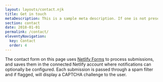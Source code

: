 ```yaml
---
layout: layouts/contact.njk
title: Get in touch
metaDescription: This is a sample meta description. If one is not present in your page/post's front matter, the default metadata.description will be used instead.
section: contact
date: 2018-01-01
permalink: /contact/
eleventyNavigation:
  key: Contact
  order: 4
---
```

The contact form on this page uses [Netlify Forms](https://www.netlify.com/docs/form-handling/) to process submissions,
and saves them in the connected Netlify account where notifications can
optionally be configured. Each submission is passed through a spam filter and
if flagged, will display a CAPTCHA challenge to the user.
